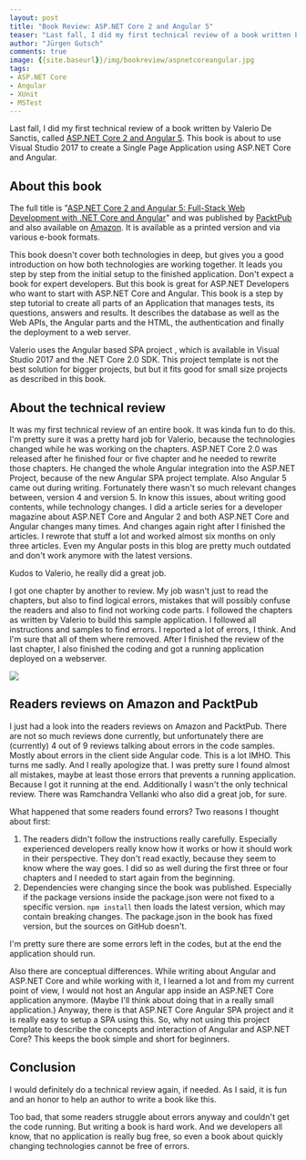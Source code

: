 ```yaml
---
layout: post
title: "Book Review: ASP.​NET Core 2 and Angular 5"
teaser: "Last fall, I did my first technical review of a book written by Valerio De Sanctis, called 'ASP.NET Core 2 and Angular 5'. This book is about to use Visual Studio 2017 to create a Single Page Application using ASP.NET Core and Angular."
author: "Jürgen Gutsch"
comments: true
image: {{site.baseurl}}/img/bookreview/aspnetcoreangular.jpg
tags: 
- ASP.NET Core
- Angular
- XUnit
- MSTest
---
```


Last fall, I did my first technical review of a book written by Valerio De Sanctis, called [ASP.NET Core 2 and Angular 5](http://amzn.to/2r90Zoo). This book is about to use Visual Studio 2017 to create a Single Page Application using ASP.NET Core and Angular. 

## About this book

The full title is "[ASP.NET Core 2 and Angular 5: Full-Stack Web Development with .NET Core and Angular](http://amzn.to/2r90Zoo)" and was published by [PacktPub](https://www.packtpub.com/application-development/aspnet-core-2-and-angular-5) and also available on [Amazon](http://amzn.to/2r90Zoo). It is available as a printed version and via various e-book formats.

This book doesn't cover both technologies in deep, but gives you a good introduction on how both technologies are working together. It leads you step by step from the initial setup to the finished application. Don't expect a book for expert developers. But this book is great for ASP.NET Developers who want to start with ASP.NET Core and Angular. This book is a step by step tutorial to create all parts of an Application that manages tests, its questions, answers and results. It describes the database as well as the Web APIs, the Angular parts and the HTML, the authentication and finally the deployment to a web server.

Valerio uses the Angular based SPA project , which is available in Visual Studio 2017 and the .NET Core 2.0 SDK. This project template is not the best solution for bigger projects, but but it fits good for small size projects as described in this book.

## About the technical review

It was my first technical review of an entire book. It was kinda fun to do this. I'm pretty sure it was a pretty hard job for Valerio, because the technologies changed while he was working on the chapters. ASP.NET Core 2.0 was released after he finished four or five chapter and he needed to rewrite those chapters. He changed the whole Angular integration into the ASP.NET Project, because of the new Angular SPA project template. Also Angular 5 came out during writing. Fortunately there wasn't so much relevant changes between, version 4 and version 5. In know this issues, about writing good contents, while technology changes. I did a article series for a developer magazine about ASP.NET Core and Angular 2 and both ASP.NET Core and Angular changes many times. And changes again right after I finished the articles. I rewrote that stuff a lot and worked almost six months on only three articles. Even my Angular posts in this blog are pretty much outdated and don't work anymore with the latest versions. 

Kudos to Valerio, he really did a great job.

I got one chapter by another to review. My job wasn't just to read the chapters, but also to find logical errors, mistakes that will possibly confuse the readers and also to find not working code parts. I followed the chapters as written by Valerio to build this sample application. I followed all instructions and samples to find errors. I reported a lot of errors, I think. And I'm sure that all of them where removed. After I finished the review of the last chapter, I also finished the coding and got a running application deployed on a webserver.

![]({{site.baseurl}}/img/bookreview/aspnetcoreangular.jpg)

## Readers reviews on Amazon and PacktPub

I just had a look into the readers reviews on Amazon and PacktPub. There are not so much reviews done currently, but unfortunately there are (currently) 4 out of 9 reviews talking about errors in the code samples. Mostly about errors in the client side Angular code. This is a lot IMHO. This turns me sadly. And I really apologize that. I was pretty sure I found almost all mistakes, maybe at least those errors that prevents a running application. Because I got it running at the end. Additionally I wasn't the only technical review. There was Ramchandra Vellanki who also did a great job, for sure.

What happened that some readers found errors? Two reasons I thought about first:

1. The readers didn't follow the instructions really carefully. Especially experienced developers really know how it works or how it should work in their perspective. They don't read exactly, because they seem to know where the way goes. I did so as well during the first three or four chapters and I needed to start again from the beginning. 
2. Dependencies were changing since the book was published. Especially if the package versions inside the package.json were not fixed to a specific version. `npm install` then loads the latest version, which may contain breaking changes. The package.json in the book has fixed version, but the sources on GitHub doesn't.

I'm pretty sure there are some errors left in the codes, but at the end the application should run.

Also there are conceptual differences. While writing about Angular and ASP.NET Core and while working with it, I learned a lot and from my current point of view, I would not host an Angular app inside an ASP.NET Core application anymore. (Maybe I'll think about doing that in a really small application.) Anyway, there is that ASP.NET Core Angular SPA project and it is really easy to setup a SPA using this. So, why not using this project template to describe the concepts and interaction of Angular and ASP.NET Core? This keeps the book simple and short for beginners. 

## Conclusion

I would definitely do a technical review again, if needed. As I said, it is fun and an honor to help an author to write a book like this. 

Too bad, that some readers struggle about errors anyway and couldn't get the code running. But writing a book is hard work. And we developers all know, that no application is really bug free, so even a book about quickly changing technologies cannot be free of errors.

